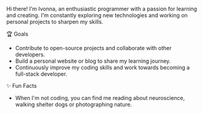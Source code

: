 Hi there! I'm Ivonna, an enthusiastic programmer with a passion for learning and creating. 
I'm constantly exploring new technologies and working on personal projects to sharpen my skills.

🏆 Goals
- Contribute to open-source projects and collaborate with other developers.
- Build a personal website or blog to share my learning journey.
- Continuously improve my coding skills and work towards becoming a full-stack developer.

✨ Fun Facts
- When I'm not coding, you can find me reading about neuroscience, walking shelter dogs or photographing nature. 
